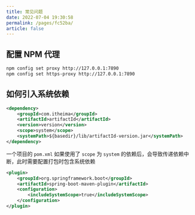 ```yaml
---
title: 常见问题
date: 2022-07-04 19:30:58
permalink: /pages/fc52ba/
article: false
---
```


## 配置 NPM 代理

```sh
npm config set proxy http://127.0.0.1:7890
npm config set https-proxy http://127.0.0.1:7890
```



## 如何引入系统依赖

```xml
<dependency>
    <groupId>com.itheima</groupId>
    <artifactId>artifactId</artifactId>
    <version>version</version>
    <scope>system</scope>
    <systemPath>${basedir}/lib/artifactId-version.jar</systemPath>
</dependency>
```

一个项目的 `pom.xml` 如果使用了 `scope` 为 `system` 的依赖后，会导致传递依赖中断，此时需要配置打包时包含系统依赖

```xml
<plugin>
    <groupId>org.springframework.boot</groupId>
    <artifactId>spring-boot-maven-plugin</artifactId>
    <configuration>
        <includeSystemScope>true</includeSystemScope>
    </configuration>
</plugin>
```

